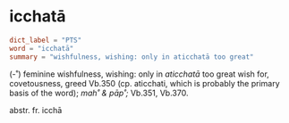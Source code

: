 # icchatā

``` toml
dict_label = "PTS"
word = "icchatā"
summary = "wishfulness, wishing: only in aticchatā too great"
```

(\-˚) feminine wishfulness, wishing: only in *aticchatā* too great wish for, covetousness, greed Vb.350 (cp. aticchati, which is probably the primary basis of the word); *mah˚ & pāp˚;* Vb.351, Vb.370.

abstr. fr. icchā

